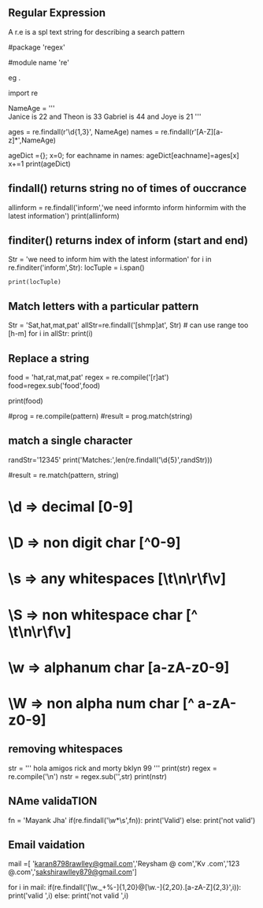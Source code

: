 ## Regular Expression

A r.e is a spl text string for describing a search pattern

#package 'regex'

#module name  're'

eg . 

import  re

NameAge =   '''    
Janice is 22 and Theon is 33
Gabriel is 44 and Joye is 21
'''

ages    =   re.findall(r'\d{1,3}', NameAge)
names   =   re.findall(r'[A-Z][a-z]*',NameAge)

ageDict ={};
x=0;
for eachname    in  names:
    ageDict[eachname]=ages[x]
    x+=1
print(ageDict)    



## findall() returns string no of times of ouccrance 

 allinform = re.findall('inform','we need informto inform hinformim with the latest information')
 print(allinform)


## finditer() returns index of inform (start and end) 
  
Str =   'we need to inform him with the latest information'
for i in re.finditer('inform',Str):
    locTuple    =   i.span()
    
    print(locTuple)  


## Match letters with a particular pattern

Str = 'Sat,hat,mat,pat'
allStr=re.findall('[shmp]at', Str)    # can use range too [h-m]
for i in allStr:
    print(i)

## Replace a string

food = 'hat,rat,mat,pat'
regex = re.compile('[r]at')
food=regex.sub('food',food)

print(food)

#prog = re.compile(pattern)
#result = prog.match(string)


## match a single character

randStr='12345'
print('Matches:',len(re.findall('\d{5}',randStr)))

#result = re.match(pattern, string)


## 

# \d => decimal [0-9]
# \D => non digit char [^0-9]
# \s => any whitespaces [\t\n\r\f\v]
# \S => non whitespace char [^ \t\n\r\f\v]
# \w => alphanum char  [a-zA-z0-9]
# \W => non alpha num char [^ a-zA-z0-9]

## removing whitespaces

str = '''
hola amigos 
rick and morty 
bklyn 99
'''
print(str)
regex = re.compile('\n')
nstr = regex.sub('',str)
print(nstr)
	
## NAme validaTION
fn = 'Mayank Jha'
if(re.findall('\w*\s',fn)):
     print('Valid')
else:
    print('not valid')
             

## Email vaidation

mail =[ 'karan8798rawlley@gmail.com','Reysham @ com','Kv .com','123 @.com','sakshirawlley879@gmail.com']

for i in mail:
    if(re.findall('[\w._+%-]{1,20}\@[\w.-]{2,20}.[a-zA-Z]{2,3}',i)):
        print('valid ',i)
    else:
        print('not valid ',i)    
             